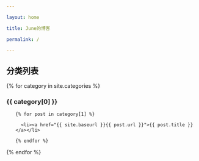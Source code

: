```yaml
---

layout: home

title: June的博客

permalink: /

---
```


[comment]: <> (<h2>文章列表</h2>)

[comment]: <> ({% for post in site.posts %})

[comment]: <> (<h3><a href="{{ post.url }}">{{ post.title }}</a></h3>)

[comment]: <> ({% endfor %})

<h2>分类列表</h2>

{% for category in site.categories %}

<h3>{{ category[0] }}</h3>

  <ul>

    {% for post in category[1] %}

      <li><a href="{{ site.baseurl }}{{ post.url }}">{{ post.title }}</a></li>

    {% endfor %}

  </ul>

{% endfor %}